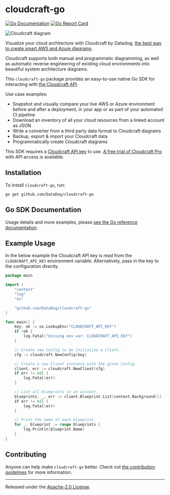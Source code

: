 # cloudcraft-go

[![Go Documentation](https://godocs.io/github.com/DataDog/cloudcraft-go?status.svg)](https://godocs.io/github.com/DataDog/cloudcraft-go)
[![Go Report Card](https://goreportcard.com/badge/github.com/DataDog/cloudcraft-go)](https://goreportcard.com/report/github.com/DataDog/cloudcraft-go)

![Cloudcraft diagram](https://static.cloudcraft.co/sdk/cloudcraft-sdk-example-1.svg)

Visualize your cloud architecture with Cloudcraft by Datadog, [the best way to create smart AWS and Azure diagrams](https://www.cloudcraft.co/).

Cloudcraft supports both manual and programmatic diagramming, as well as automatic reverse engineering of existing cloud environments into
beautiful system architecture diagrams.

This `cloudcraft-go` package provides an easy-to-use native Go SDK for interacting with [the Cloudcraft API](https://developers.cloudcraft.co/).

Use case examples:
- Snapshot and visually compare your live AWS or Azure environment before and after a deployment, in your app or as part of your automated CI pipeline
- Download an inventory of all your cloud resources from a linked account as JSON
- Write a converter from a third party data format to Cloudcraft diagrams
- Backup, export & import your Cloudcraft data
- Programmatically create Cloudcraft diagrams

This SDK requires a [Cloudcraft API key](https://developers.cloudcraft.co/#authentication) to use. [A free trial of Cloudcraft Pro](https://www.cloudcraft.co/pricing) with API access is available.

## Installation

To install `cloudcraft-go`, run:

```console
go get github.com/DataDog/cloudcraft-go
```

## Go SDK Documentation

Usage details and more examples, please [see the Go reference documentation](https://godocs.io/github.com/DataDog/cloudcraft-go).

## Example Usage

In the below example the Cloudcraft API key is read from the `CLOUDCRAFT_API_KEY` environment variable. Alternatively, pass in the key to the configuration directly.

```go
package main

import (
	"context"
	"log"
	"os"

	"github.com/DataDog/cloudcraft-go"
)

func main() {
	key, ok := os.LookupEnv("CLOUDCRAFT_API_KEY")
	if !ok {
		log.Fatal("missing env var: CLOUDCRAFT_API_KEY")
	}

	// Create new Config to be initialize a Client.
	cfg := cloudcraft.NewConfig(key)

	// Create a new Client instance with the given Config.
	client, err := cloudcraft.NewClient(cfg)
	if err != nil {
		log.Fatal(err)
	}

	// List all blueprints in an account.
	blueprints, _, err := client.Blueprint.List(context.Background())
	if err != nil {
		log.Fatal(err)
	}

	// Print the name of each blueprint.
	for _, blueprint := range blueprints {
		log.Println(blueprint.Name)
	}
}
```

## Contributing

Anyone can help make `cloudcraft-go` better. Check out [the contribution guidelines](CONTRIBUTING.md) for more information.

---

Released under the [Apache-2.0 License](LICENSE.md).

